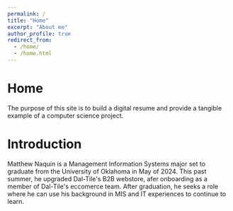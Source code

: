 ```yaml
---
permalink: /
title: "Home"
excerpt: "About me"
author_profile: true
redirect_from: 
  - /home/
  - /home.html
---
```



Home
======
The purpose of this site is to build a digital resume and provide a tangible example of a computer science project. 

Introduction
======
Matthew Naquin is a Management Information Systems major set to graduate from the University of Oklahoma in May of 2024. 
This past summer, he upgraded Dal-Tile's B2B webstore, afer onboarding as a member of Dal-Tile's eccomerce team. After 
graduation, he seeks a role where he can use his background in MIS and IT experiences to continue to learn. 